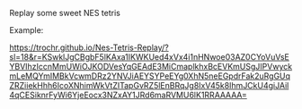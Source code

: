 Replay some sweet NES tetris 

Example:

https://trochr.github.io/Nes-Tetris-Replay/?sl=18&r=KSwklJgCBgbF5lKAxa1IKWKUed4xVx4i1nHNwoe03AZ0CYoVuVsEYBVIhzIccnMmUWiOJKODVesYqGEAdE3MiCmaplkhxBcEVKmUSgJIPVwyckmLeMQYmIMBkVcwmDRz2YNVJiAEYSYPeEYg0XhN5neEGpdrFak2uRgGUqZRZiiekHhh6IcoXNhimWkVtZITapGvRZ5lEnBRqJg8IxV45k8IhmJCkU4giJAil4qCESiknrFyWi6YjeEocx3NZxAY1JRd6maRVMU6lK1RRAAAAA=